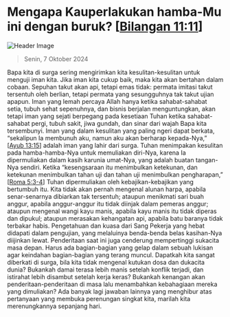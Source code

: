 
# Mengapa Kauperlakukan hamba-Mu ini dengan buruk? [[Bilangan 11:11](http://alkitab.sabda.org/?Bilangan%2011:11)]

![Header Image](https://alkitab.app/slice/sunrise.jpg)

> Senin, 7 Oktober 2024

Bapa kita di surga sering mengirimkan kita kesulitan-kesulitan untuk menguji iman kita. Jika iman kita cukup baik, maka kita akan bertahan dalam cobaan. Sepuhan takut akan api, tetapi emas tidak: permata imitasi takut tersentuh oleh berlian, tetapi permata yang sesungguhnya tak takut ujian apapun. Iman yang lemah percaya Allah hanya ketika sahabat-sahabat setia, tubuh sehat sepenuhnya, dan bisnis berjalan menguntungkan, akan tetapi iman yang sejati berpegang pada kesetiaan Tuhan ketika sahabat-sahabat pergi, tubuh sakit, jiwa gundah, dan sinar dari wajah Bapa kita tersembunyi. Iman yang dalam kesulitan yang paling ngeri dapat berkata, “sekalipun Ia membunuh aku, namun aku akan berharap kepada-Nya,” [[Ayub 13:15](http://alkitab.sabda.org/?Ayub%2013:15)] adalah iman yang lahir dari surga. Tuhan menimpakan kesulitan pada hamba-hamba-Nya untuk memuliakan diri-Nya, karena Ia dipermuliakan dalam kasih karunia umat-Nya, yang adalah buatan tangan-Nya sendiri. Ketika “kesengsaraan itu menimbulkan ketekunan, dan ketekunan menimbulkan tahan uji dan tahan uji menimbulkan pengharapan,” [[Roma 5:3-4](http://alkitab.sabda.org/?Roma%205:3-4)] Tuhan dipermuliakan oleh kebajikan-kebajikan yang bertumbuh itu. Kita tidak akan pernah mengenal alunan harpa, apabila senar-senarnya dibiarkan tak tersentuh; ataupun menikmati sari buah anggur, apabila anggur-anggur itu tidak diinjak dalam pemeras anggur; ataupun mengenal wangi kayu manis, apabila kayu manis itu tidak diperas dan dipukul; ataupun merasakan kehangatan api, apabila batu baranya tidak terbakar habis. Pengetahuan dan kuasa dari Sang Pekerja yang hebat didapati dalam pengujian, yang melaluinya benda-benda belas kasihan-Nya diijinkan lewat. Penderitaan saat ini juga cenderung mempertinggi sukacita masa depan. Harus ada bagian-bagian yang gelap dalam sebuah lukisan agar keindahan bagian-bagian yang terang muncul. Dapatkah kita sangat diberkati di surga, bila kita tidak mengenal kutukan dosa dan dukacita dunia? Bukankah damai terasa lebih manis setelah konflik terjadi, dan istirahat lebih disambut setelah kerja keras? Bukankah kenangan akan penderitaan-penderitaan di masa lalu menambahkan kebahagiaan mereka yang dimuliakan? Ada banyak lagi jawaban lainnya yang menghibur atas pertanyaan yang membuka perenungan singkat kita, marilah kita merenungkannya sepanjang hari.
    